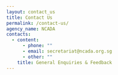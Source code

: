 ```yaml
---
layout: contact_us
title: Contact Us
permalink: /contact-us/
agency_name: NCADA
contacts:
  - content:
      - phone: ""
      - email: secretariat@ncada.org.sg
      - other: ""
    title: General Enquiries & Feedback
---
```

